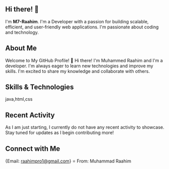 ## Hi there! 👋

I'm **M7-Raahim**.  I'm a Developer with a passion for building scalable, efficient, and user-friendly web applications. I'm passionate about coding and technology.

## About Me

Welcome to My GitHub Profile! 👋
Hi there! I'm Muhammed Raahim and I'm a developer.  I'm always eager to learn new technologies and improve my skills. I'm excited to share my knowledge and collaborate with others.

## Skills & Technologies

java,html,css

## Recent Activity

As I am just starting, I currently do not have any recent activity to showcase. Stay tuned for updates as I begin contributing more!

## Connect with Me

{Email: raahimpro1@gmail.com}
⭐️ From: Muhammad Raahim

<!---
M7-Raahim/M7-Raahim is a ✨ special ✨ repository because its `README.md` (this file) appears on your GitHub profile.
You can click the Preview link to take a look at your changes.
--->
